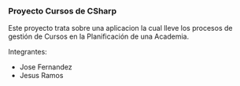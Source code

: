 ### Proyecto Cursos de CSharp
Este proyecto trata sobre una aplicacion la cual lleve los procesos de gestión de Cursos en la Planificación de una Academia.

Integrantes:

- Jose Fernandez
- Jesus Ramos

